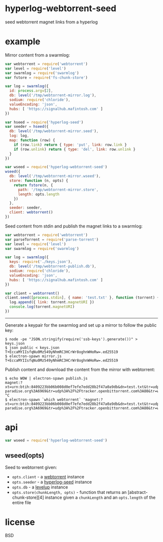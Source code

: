 # hyperlog-webtorrent-seed

seed webtorrent magnet links from a hyperlog

# example

Mirror content from a swarmlog:

``` js
var webtorrent = require('webtorrent')
var level = require('level')
var swarmlog = require('swarmlog')
var fstore = require('fs-chunk-store')

var log = swarmlog({
  id: process.argv[2],
  db: level('/tmp/webtorrent-mirror.log'),
  sodium: require('chloride'),
  valueEncoding: 'json',
  hubs: [ 'https://signalhub.mafintosh.com' ]
})

var hseed = require('hyperlog-seed')
var seeder = hseed({
  db: level('/tmp/webtorrent-mirror.seed'),
  log: log,
  map: function (row) {
    if (row.link) return { type: 'put', link: row.link }
    if (row.unlink) return { type: 'del', link: row.unlink }
  }
})

var wseed = require('hyperlog-webtorrent-seed')
wseed({
  db: level('/tmp/webtorrent-mirror.wseed'),
  store: function (n, opts) {
    return fstore(n, {
      path: '/tmp/webtorrent-mirror.store',
      length: opts.length
    })
  },
  seeder: seeder,
  client: webtorrent()
})
```

Seed content from stdin and publish the magnet links to a swarmlog:

``` js
var webtorrent = require('webtorrent')
var parseTorrent = require('parse-torrent')
var level = require('level')
var swarmlog = require('swarmlog')

var log = swarmlog({
  keys: require('./keys.json'),
  db: level('/tmp/webtorrent-publish.db'),
  sodium: require('chloride'),
  valueEncoding: 'json',
  hubs: [ 'https://signalhub.mafintosh.com' ]
})

var client = webtorrent()
client.seed([process.stdin], { name: 'test.txt' }, function (torrent) {
  log.append({ link: torrent.magnetURI })
  console.log(torrent.magnetURI)
})
```

---

Generate a keypair for the swarmlog and set up a mirror to follow the public
key:

```
$ node -pe "JSON.stringify(require('ssb-keys').generate())" > keys.json
$ json public < keys.json
T+EccaMYIIsfqNu0Mz549yNhmRC3HCrWr8oghnWHoRw=.ed25519
$ electron-spawn mirror.js T+EccaMYIIsfqNu0Mz549yNhmRC3HCrWr8oghnWHoRw=.ed25519
```

Publish content and download the content from the mirror with webtorrent:

```
$ echo WOW | electron-spawn publish.js
magnet:?xt=urn:btih:8409223bb06b008d0ef7efe7edd28b2f47a0a9db&dn=test.txt&tr=udp%3A%2F%2Fexodus.desync.com%3A6969&tr=udp%3A%2F%2Ftracker.coppersurfer.tk%3A6969&tr=udp%3A%2F%2Ftracker.internetwarriors.net%3A1337&tr=udp%3A%2F%2Ftracker.leechers-paradise.org%3A6969&tr=udp%3A%2F%2Ftracker.openbittorrent.com%3A80&tr=wss%3A%2F%2Ftracker.btorrent.xyz&tr=wss%3A%2F%2Ftracker.openwebtorrent.com&tr=wss%3A%2F%2Ftracker.webtorrent.io
^C
$ electron-spawn `which webtorrent` 'magnet:?xt=urn:btih:8409223bb06b008d0ef7efe7edd28b2f47a0a9db&dn=test.txt&tr=udp%3A%2F%2Fexodus.desync.com%3A6969&tr=udp%3A%2F%2Ftracker.coppersurfer.tk%3A6969&tr=udp%3A%2F%2Ftracker.internetwarriors.net%3A1337&tr=udp%3A%2F%2Ftracker.leechers-paradise.org%3A6969&tr=udp%3A%2F%2Ftracker.openbittorrent.com%3A80&tr=wss%3A%2F%2Ftracker.btorrent.xyz&tr=wss%3A%2F%2Ftracker.openwebtorrent.com&tr=wss%3A%2F%2Ftracker.webtorrent.io'
```

# api

``` js
var wseed = require('hyperlog-webtorrent-seed')
```

## wseed(opts)

Seed to webtorrent given:

* `opts.client` - a [webtorrent][1] instance
* `opts.seeder` - a [hyperlog-seed][2] instance
* `opts.db` - a [levelup][3] instance
* `opts.store(chunkLength, opts)` - function that returns an
[abstract-chunk-store][4] instance given a `chunkLength` and an `opts.length` of
the entire file

[1]: https://npmjs.com/package/webtorrent
[2]: https://npmjs.com/package/hyperlog-seed
[3]: https://npmjs.com/package/level
[3]: https://npmjs.com/package/abstract-chunk-store

# license

BSD
